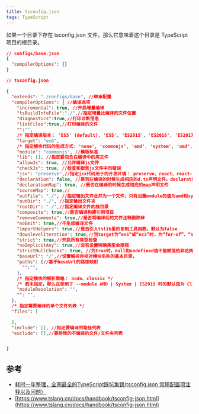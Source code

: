 ```yaml
---
title: tsconfig.json
tags: TypeScript
---
```



如果一个目录下存在 tsconfig.json 文件，那么它意味着这个目录是 TypeScript 项目的根目录。



```json
// configs/base.json
{
  "compilerOptions": {}
}

// tsconfig.json

{
  "extends": "./configs/base", //继承配置
  "compilerOptions": { //编译选项
    "incremental": true, //开启增量编译
    "tsBuildInfoFile":"./",//指定增量比编译的文件位置
    "diagnostics":true,//打印诊断信息
    "listFiles":true,//打印编译的文件
    "":"",
    /* 指定编译版本： 'ES3' (default), 'ES5', 'ES2015', 'ES2016', 'ES2017', 'ES2018', 'ES2019' or 'ESNEXT'. */
    "target": "es6",
    /* 指定模块代码的生成方式: 'none', 'commonjs', 'amd', 'system', 'umd', 'es2015', or 'ESNext'. */
    "module": "commonjs", //模版标准
    "lib": [], //指定要包含在编译中的库文件
    "allowJs": true, //允许编译js文件
    "checkJs": true, //检查和报告js文件中的错误
    "jsx": "preserve",//指定jsx代码用于的开发环境： preserve、react、react-native
    "declaration": false, //是否在编译的时候生成相应的d.ts声明文件。declaration和allowJs不能同时设置为true
    "declarationMap": true, //是否在编译的时候生成相应的map声明文件
    "sourceMap": true,//
    "outFile": "./", //指定输出文件合并为一个文件，只有设置module的值为amd和system模块时才支持这个配置
    "outDir": "./", //指定输出文件夹
    "rootDir": "./",//指定编译文件的根目录
    "composite": true,//是否编译构建引用项目
    "removeComments": true,//是否将编译后的文件注释删除掉 
    "noEmit": true,//不生成编译文件
    "importHelpers": true,//是否引入tslib里的复制工具函数，默认为false
    "downlevelIteration": true,//当target为“es5”或“es3”时，为“for-of”、“spread”和“destructuring”中的迭代器提供完全支持
    "strict": true,//开启所有类型检查
    "noImplicitAny": true,//没有设置明确类型会报错
    "strictNullChecks": true, //为true时，null和undefined值不能赋值给非这两种类型的值，别的类型的值也不能赋给他们，除了any类型，还有个例外就是undefined可以赋值给void类型
    "baseUrl": "/",//设置解析非相对模块名称的基本目录，
    "paths": {//基于baseUrl的路径映射
      "":"",
    },
    /* 指定模块的解析策略： node、classic */
    /* 若未指定，那么在使用了 --module AMD | System | ES2015 时的默认值为 Classic，其它情况时则为 Node */
    "moduleResolution": "",
    "": "",
  },
  /* 指定需要编译的单个文件列表 */
  "files": [

  ],
  "include": [], //指定要编译的路径列表
  "exclude": [],//要排除的不编译的文件/文件夹列表


}
```


## 参考

- [耗时一年整理，全网最全的TypeScript踩坑集锦(tsconfig.json 常用配置项注释以及问题）](https://wuzaofeng.github.io/learning/typescript/ts-collection-config.html#tsconfig-json-%E5%B8%B8%E7%94%A8%E9%85%8D%E7%BD%AE%E9%A1%B9)
- [https://www.tslang.cn/docs/handbook/tsconfig-json.html](https://www.tslang.cn/docs/handbook/tsconfig-json.html)